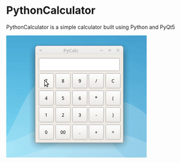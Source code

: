 # PythonCalculator
PythonCalculator is a simple calculator built using Python and PyQt5

![alt text](pycalc.gif)
